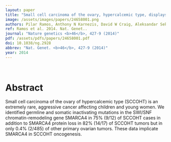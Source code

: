 ```yaml
---
layout: paper
title: "Small cell carcinoma of the ovary, hypercalcemic type, displays frequent inactivating germline and somatic mutations in SMARCA4."
image: /assets/images/papers/24658001.png
authors: Pilar Ramos, Anthony N Karnezis, David W Craig, Aleksandar Sekulic, Megan L Russell, William P D Hendricks, Jason J Corneveaux, Michael T Barrett, Karey Shumansky, Yidong Yang, Sohrab P Shah, Leah M Prentice, Marco A Marra, Jeffrey Kiefer, Victoria L Zismann, Troy A McEachron, Bodour Salhia, Jaime Prat, Emanuela D'Angelo, Blaise A Clarke, Joseph G Pressey, John H Farley, Stephen P Anthony, Richard B S Roden, Heather E Cunliffe, David G Huntsman, Jeffrey M Trent
ref: Ramos et al. 2014. Nat. Genet..
journal: "Nature genetics <b>46</b>, 427-9 (2014)"
pdf: /assets/pdfs/papers/24658001.pdf
doi: 10.1038/ng.2928
abbrev: "Nat. Genet. <b>46</b>, 427-9 (2014)"
year: 2014
---
```


<br />
<div data-badge-popover="right" data-badge-type="donut" data-pmid="24658001" data-hide-no-mentions="true" class="altmetric-embed"></div>

# Abstract

Small cell carcinoma of the ovary of hypercalcemic type (SCCOHT) is an extremely rare, aggressive cancer affecting children and young women. We identified germline and somatic inactivating mutations in the SWI/SNF chromatin-remodeling gene SMARCA4 in 75% (9/12) of SCCOHT cases in addition to SMARCA4 protein loss in 82% (14/17) of SCCOHT tumors but in only 0.4% (2/485) of other primary ovarian tumors. These data implicate SMARCA4 in SCCOHT oncogenesis.

